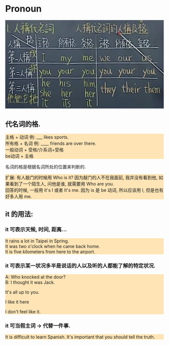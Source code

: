 # Pronoun

![image](Pronoun.png)
## 代名词的格.

<div style="background-color: #FFE4B5;">
主格 + 动词 例: ___ likes sports. <br />
所有格 + 名词 例: ____ friends are over there. <br />
一般动词 + 受格/介系词+受格 <br />
be动词 + 主格
</div>

名词的格是根据名词所处的位置来判断的.

<div style="background-color: #FFE4B5;">
扩展: 
有人敲门的时候用 Who is it? 因为敲门的人不在我面前, 我并没有看到他, 如果看到了一个陌生人, 问他是谁, 就需要用 Who are you.   <br />
回答的时候, 一般用 It's I 或者 It's me. 因为 is 是 be 动词, 所以应该用 I, 但是也有好多人用 me.
</div>

## it 的用法:
### it 可表示天候, 时间, 距离...
<div style="background-color: #FFE4B5;">
It rains a lot in Taipei in Spring. <br />
It was two o'clock when he came back home. <br />
It is five kilometers from here to the airport. <br />
</div>

### it 可表示某一状况多半是说话的人以及听的人都能了解的特定状况.
<div style="background-color: #FFE4B5;">
A: Who knocked at the door? <br />
B: I thought it was Jack. <br />
 
It's all up to you.

I like it here

I don't feel like it.

</div>

### it 可当假主词 -> 代替一件事.
<div style="background-color: #FFE4B5;">
It is difficult to learn Spanish.
It's important that you should tell the truth.
</div>

